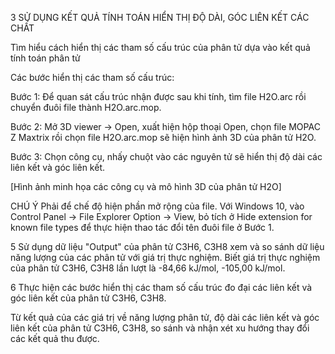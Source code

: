 3 SỬ DỤNG KẾT QUẢ TÍNH TOÁN HIỂN THỊ ĐỘ DÀI, GÓC LIÊN KẾT CÁC CHẤT

Tìm hiểu cách hiển thị các tham số cấu trúc của phân tử dựa vào kết quả tính toán phân tử

Các bước hiển thị các tham số cấu trúc:

Bước 1: Để quan sát cấu trúc nhận được sau khi tính, tìm file H2O.arc rồi chuyển đuôi file thành H2O.arc.mop.

Bước 2: Mở 3D viewer → Open, xuất hiện hộp thoại Open, chọn file MOPAC Z Maxtrix rồi chọn file H2O.arc.mop sẽ hiện hình ảnh 3D của phân tử H2O.

Bước 3: Chọn công cụ, nhấy chuột vào các nguyên tử sẽ hiển thị độ dài các liên kết và góc liên kết.

[Hình ảnh minh họa các công cụ và mô hình 3D của phân tử H2O]

CHÚ Ý
Phải để chế độ hiện phần mở rộng của file. Với Windows 10, vào Control Panel → File Explorer Option → View, bỏ tích ở Hide extension for known file types để thực hiện thao tác đổi tên đuôi file ở Bước 1.

5 Sử dụng dữ liệu "Output" của phân tử C3H6, C3H8 xem và so sánh dữ liệu năng lượng của các phân tử với giá trị thực nghiệm. Biết giá trị thực nghiệm của phân tử C3H6, C3H8 lần lượt là -84,66 kJ/mol, -105,00 kJ/mol.

6 Thực hiện các bước hiển thị các tham số cấu trúc đo đại các liên kết và góc liên kết của phân tử C3H6, C3H8.

Từ kết quả của các giá trị về năng lượng phân tử, độ dài các liên kết và góc liên kết của phân tử C3H6, C3H8, so sánh và nhận xét xu hướng thay đổi các kết quả thu được.